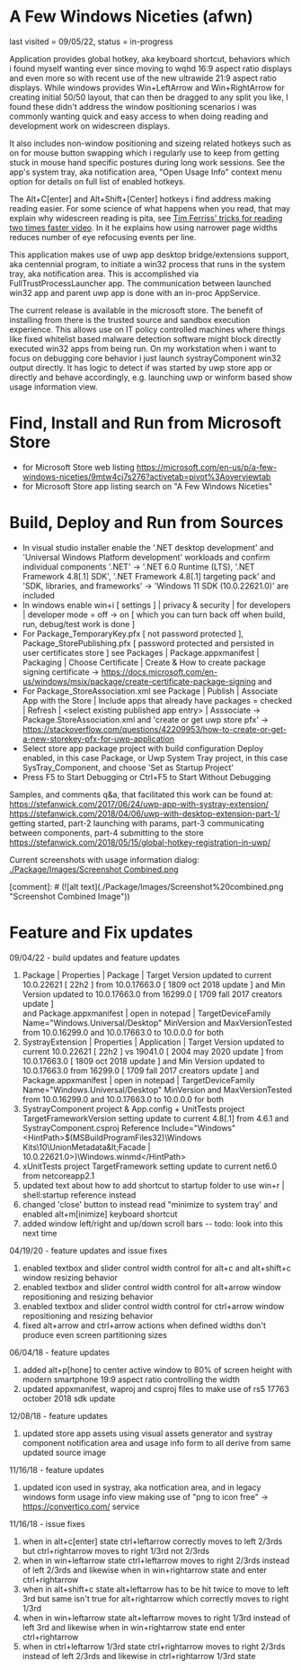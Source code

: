 ﻿# A Few Windows Niceties (afwn) 
last visited = 09/05/22, status = in-progress

Application provides global hotkey, aka keyboard shortcut, behaviors which i found myself wanting ever since moving to wqhd 16:9 aspect ratio displays and even more so with recent use of the new ultrawide 21:9 aspect ratio displays. While windows provides Win+LeftArrow and Win+RightArrow for creating initial 50/50 layout, that can then be dragged to any split you like, I found these didn't address the window positioning scenarios i was commonly wanting quick and easy access to when doing reading and development work on widescreen displays. 

It also includes non-window positioning and sizeing related hotkeys such as on for mouse button swapping which i regularly use to keep from getting stuck in mouse hand specific postures during long work sessions. See the app's system tray, aka notification area, "Open Usage Info" context menu option for details on full list of enabled hotkeys.

The Alt+C[enter] and Alt+Shift+[Center] hotkeys i find address making reading easier. For some science of what happens when you read, that may explain why widescreen reading is pita, see [Tim Ferriss' tricks for reading two times faster video](https://youtube.com/watch?v=CZU6G8EMUE4). In it he explains how using narrower page widths reduces number of eye refocusing events per line.

This application makes use of uwp app desktop bridge/extensions support, aka centennial program, to initiate a win32 process that runs in the system tray, aka notification area. This is accomplished via FullTrustProcessLauncher app. The communication between launched win32 app and parent uwp app is done with an in-proc AppService.

The current release is available in the microsoft store. The benefit of installing from there is the trusted source and sandbox execution experience.  This allows use on IT policy controlled machines where things like fixed whitelist based malware detection software might block directly executed win32 apps from being run. On my workstation when i want to focus on debugging core behavior i just launch systrayComponent win32 output  directly. It has logic to detect if was started by uwp store app or directly and behave accordingly, e.g. launching uwp or winform based show usage information view.   

# Find, Install and Run from Microsoft Store 
- for Microsoft Store web listing https://microsoft.com/en-us/p/a-few-windows-niceties/9mtw4cj7s276?activetab=pivot%3Aoverviewtab
- for Microsoft Store app listing search on "A Few Windows Niceties"

# Build, Deploy and Run from Sources
- In visual studio installer enable the '.NET desktop development' and 'Universal Windows Platform development' workloads and confirm individual components '.NET' -> '.NET 6.0 Runtime (LTS), 
'.NET Framework 4.8[.1] SDK', '.NET Framework 4.8[.1] targeting pack' and 'SDK, libraries, and frameworks' -> 'Windows 11 SDK (10.0.22621.0)' are included
- In windows enable win+i [ settings ] | privacy & security | for developers | developer mode = off -> on [ which you can turn back off when build, run, debug/test work is done ]
- For Package_TemporaryKey.pfx [ not password protected ], Package_StorePublishing.pfx [ password protected and persisted in user certificates store ] see Packages | Package.appxmanifest | Packaging | Choose Certificate | Create & How to create package signing certificate -&gt; https://docs.microsoft.com/en-us/windows/msix/package/create-certificate-package-signing and 
- For Package_StoreAssociation.xml see Package | Publish | Associate App with the Store | Include apps that already have packages = checked | Refresh | &lt;select existing published app entry&gt; | Asssociate -&gt; Package.StoreAssociation.xml and 'create or get uwp store pfx' -&gt; https://stackoverflow.com/questions/42209953/how-to-create-or-get-a-new-storekey-pfx-for-uwp-application   
- Select store app package project with build configuration Deploy enabled, in this case Package, or Uwp System Tray project, in this case SysTray_Component, and choose 'Set as Startup Project' 
- Press F5 to Start Debugging or Ctrl+F5 to Start Without Debugging
  
Samples, and comments q&a, that facilitated this work can be found at: https://stefanwick.com/2017/06/24/uwp-app-with-systray-extension/   
https://stefanwick.com/2018/04/06/uwp-with-desktop-extension-part-1/ getting started, part-2 launching with params, part-3 communicating between components, part-4 submitting to the store  
https://stefanwick.com/2018/05/15/global-hotkey-registration-in-uwp/   
  
Current screenshots with usage information dialog: [./Package/Images/Screenshot Combined.png](./Package/Images/Screenshot%20combined.png)  

[comment]: # (![alt text](./Package/Images/Screenshot%20combined.png "Screenshot Combined Image"\))

# Feature and Fix updates
09/04/22 - build updates and feature updates
1. Package | Properties | Package | Target Version updated to current 10.0.22621 [ 22h2 ] from 10.0.17663.0 [ 1809 oct 2018 update ] and Min Version updated to 10.0.17663.0 from 16299.0 [ 1709 fall 2017 creators update ]  
and Package.appxmanifest | open in notepad | TargetDeviceFamily Name="Windows.Universal/Desktop" MinVersion and MaxVersionTested from 10.0.16299.0 and 10.0.17663.0 to 10.0.0.0 for both
2. SystrayExtension | Properties | Application | Target Version updated to current 10.0.22621 [ 22h2 ] vs 19041.0 [ 2004 may 2020 update ] from 10.0.17663.0 [ 1809 oct 2018 update ]
and Min Version updated to 10.0.17663.0 from 16299.0 [ 1709 fall 2017 creators update ]
and Package.appxmanifest | open in notepad | TargetDeviceFamily Name="Windows.Universal/Desktop" MinVersion and MaxVersionTested from 10.0.16299.0 and 10.0.17663.0 to 10.0.0.0 for both
3. SystrayComponent project & App.config + UnitTests project TargetFrameworkVersion setting update to current 4.8[.1] from 4.6.1
and SystrayComponent.csproj Reference Include="Windows" &lt;HintPath&gt;$(MSBuildProgramFiles32)\Windows Kits\10\UnionMetadata\&lt;Facade | 10.0.22621.0&gt;)\Windows.winmd&lt;/HintPath&gt;
4. xUnitTests project TargetFramework setting update to current net6.0 from netcoreapp2.1
5. updated text about how to add shortcut to startup folder to use win+r | shell:startup reference instead
6. changed 'close' button to instead read "minimize to system tray' and enabled alt+m[inimize] keyboard shortcut
7. added window left/right and up/down scroll bars -- todo: look into this next time
  
04/19/20 - feature updates and issue fixes
1. enabled textbox and slider control width control for alt+c and alt+shift+c window resizing behavior
2. enabled textbox and slider control width control for alt+arrow window repositioning and resizing behavior
3. enabled textbox and slider control width control for ctrl+arrow window repositioning and resizing behavior
4. fixed alt+arrow and ctrl+arrow actions when defined widths don't produce even screen partitioning sizes
  
06/04/18 - feature updates
1. added alt+p[hone] to center active window to 80% of screen height with modern smartphone 19:9 aspect ratio controlling the width
2. updated appxmanifest, waproj and csproj files to make use of rs5 17763 october 2018 sdk update
  
12/08/18 - feature updates
1. updated store app assets using visual assets generator and systray component notification area and usage info form to all derive from same updated source image
  
11/16/18 - feature updates
1. updated icon used in systray, aka notfication area, and in legacy windows form usage info view making use of "png to icon free" -> https://convertico.com/ service
  
11/16/18 - issue fixes
1. when in alt+c[enter] state ctrl+leftarrow correctly moves to left 2/3rds but ctrl+rightarrow moves to right 1/3rd not 2/3rds
2. when in win+leftarrow state ctrl+leftarrow moves to right 2/3rds instead of left 2/3rds and likewise when in win+rightarrow state and enter ctrl+rightarrow
3. when in alt+shift+c state alt+leftarrow has to be hit twice to move to left 3rd but same isn't true for alt+rightarrow which correctly moves to right 1/3rd
4. when in win+leftarrow state alt+leftarrow moves to right 1/3rd instead of left 3rd and likewise when in win+rightarrow state end enter ctrl+rightarrow
5. when in ctrl+leftarrow 1/3rd state ctrl+rightarrow moves to right 2/3rds instead of left 2/3rds and likewise in ctrl+rightarrow 1/3rd state
